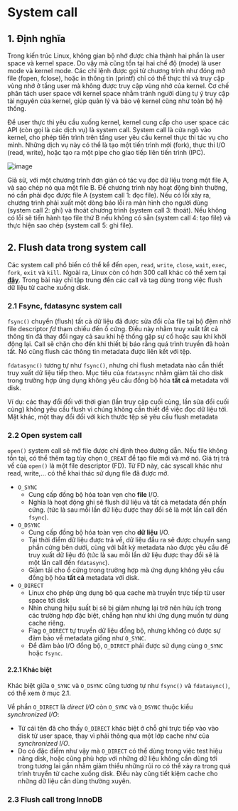 # System call
## 1. Định nghĩa
Trong kiến trúc Linux, không gian bộ nhớ được chia thành hai phần là user space và kernel space. 
Do vậy mà cũng tồn tại hai chế độ (mode) là user mode và kernel mode.
Các chỉ lệnh được gọi từ chương trình như đóng mở file (fopen, fclose), hoặc in thông tin (printf) chỉ có thể thực thi và truy cập vùng nhớ ở tầng user mà không được truy cập vùng nhớ của kernel.
Cơ chế phân tách user space với kernel space nhằm tránh người dùng tự ý truy cập tài nguyên của kernel, giúp quản lý và bảo vệ kernel cũng như toàn bộ hệ thống.

Để user thực thi yêu cầu xuống kernel, kernel cung cấp cho user space các API (còn gọi là các dịch vụ) là system call.
System call là cửa ngõ vào kernel, cho phép tiến trình trên tầng user yêu cầu kernel thực thi tác vụ cho mình.
Những dịch vụ này có thể là tạo một tiến trình mới (fork), thực thi I/O (read, write), hoặc tạo ra một pipe cho giao tiếp liên tiến trình (IPC).

![image](https://user-images.githubusercontent.com/83684068/124892365-026b2780-e004-11eb-93f7-b430fe8fdabd.png)

Giả sử, với một chương trình đơn giản có tác vụ đọc dữ liệu trong một file A, và sao chép nó qua một file B.
Để chương trình này hoạt động bình thường, nó cần phải đọc được file A (system call 1: đọc file).
Nếu có lỗi xảy ra, chương trình phải xuất một dòng báo lỗi ra màn hình cho người dùng (system call 2: ghi) và thoát chương trình (system call 3: thoát).
Nếu không có lỗi sẽ tiến hành tạo file thứ B nếu không có sẵn (system call 4: tạo file) và thực hiện sao chép (system call 5: ghi file).

## 2. Flush data trong system call
Các system call phổ biến có thể kể đến `open`, `read`, `write`, `close`, `wait`, `exec`, `fork`, `exit` và `kill`. Ngoài ra, Linux còn có hơn 300 call khác có thể xem tại [**đây**](https://man7.org/linux/man-pages/man2/syscalls.2.html). Trong bài này chỉ tập trung đến các call và tag dùng trong việc flush dữ liệu từ cache xuống disk.

### 2.1 Fsync, fdatasync system call
`fsync()` chuyển (flush) tất cả dữ liệu đã được sửa đổi của file tại bộ đệm nhờ file descriptor *fd* tham chiếu đến ổ cứng. Điều này nhằm truy xuất tất cả thông tin đã thay đổi ngay cả sau khi hệ thống gặp sự cố hoặc sau khi khởi động lại. Call sẽ chặn cho đến khi thiết bị báo rằng quá trình truyền đã hoàn tất. Nó cũng flush các thông tin metadata được liên kết với tệp.

`fdatasync()` tương tự như `fsync()`, nhưng chỉ flush metadata nào cần thiết truy xuất dữ liệu tiếp theo. Mục tiêu của `fdatasync` nhằm giảm tải cho disk trong trường hợp ứng dụng không yêu cầu đồng bộ hóa **tất cả** metadata với disk.

Ví dụ: các thay đổi đối với thời gian (lần truy cập cuối cùng, lần sửa đổi cuối cùng) không yêu cầu flush vì chúng không cần thiết để việc đọc dữ liệu tới. Mặt khác, một thay đổi đối với kích thước tệp sẽ yêu cầu flush metadata

### 2.2 Open system call
`open()` system call sẽ mở file được chỉ định theo đường dẫn. Nếu file không tồn tại, có thể thêm tag tùy chọn `O_CREAT` để tạo file mới và mở nó.
Giá trị trả về của `open()` là một file descriptor (FD). Từ FD này, các syscall khác như read, write,... có thể khai thác sử dụng file đã được mở.

- `O_SYNC`
  - Cung cấp đồng bộ hóa toàn vẹn cho **file** I/O.
  - Nghĩa là hoạt động ghi sẽ flush dữ liệu và tất cả metadata đến phần cứng. (tức là sau mỗi lần dữ liệu được thay đổi sẽ là một lần call đến `fsync`).
- `O_DSYNC`
  - Cung cấp đồng bộ hóa toàn vẹn cho **dữ liệu** I/O.
  - Tại thời điểm dữ liệu được trả về, dữ liệu đầu ra sẽ được chuyển sang phần cứng bên dưới, cùng với bất kỳ metadata nào được yêu cầu để truy xuất dữ liệu đó (tức là sau mỗi lần dữ liệu được thay đổi sẽ là một lần call đến `fdatasync`).
  - Giảm tải cho ổ cứng trong trường hợp mà ứng dụng không yêu cầu đồng bộ hóa **tất cả** metadata với disk.
- `O_DIRECT` 
  - Linux cho phép ứng dụng bỏ qua cache mà truyền trực tiếp từ user space tới disk
  - Nhìn chung hiệu suất bị sẽ bị giảm nhưng lại trở nên hữu ích trong các trường hợp đặc biệt, chẳng hạn như khi ứng dụng muốn tự dùng cache riêng.
  - Flag `O_DIRECT` tự truyền dữ liệu đồng bộ, nhưng không có được sự đảm bảo về metadata giống như `O_SYNC`.
  - Để đảm bảo I/O đồng bộ, `O_DIRECT` phải được sử dụng cùng `O_SYNC` hoặc `fsync`.

#### 2.2.1 Khác biệt
Khác biệt giữa `O_SYNC` và `O_DSYNC` cũng tương tự như `fsync()` và `fdatasync()`, có thể xem ở mục 2.1.

Về phần `O_DIRECT` là *direct I/O* còn `O_SYNC` và `O_DSYNC` thuộc kiểu *synchronized I/O*:
- Từ cái tên đã cho thấy `O_DIRECT` khác biệt ở chỗ ghi trực tiếp vào vào disk từ user space, thay vì phải thông qua một lớp cache như của *synchronized I/O*.
- Do có đặc điểm như vậy mà `O_DIRECT` có thể dùng trong việc test hiệu năng disk, hoặc cũng phù hợp với những dữ liệu không cần dùng tới trong tương lai gần nhằm giảm thiểu những rủi ro có thể xảy ra trong quá trình truyền từ cache xuống disk. Điều này cũng tiết kiệm cache cho những dữ liệu cần dùng thường xuyên.
### 2.3 Flush call trong InnoDB



